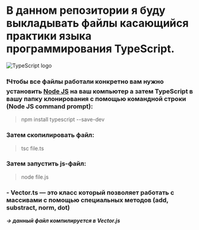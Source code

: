 # В данном репозитории я буду выкладывать файлы касающийся практики языка программирования TypeScript.

![TypeScript logo](https://upload.wikimedia.org/wikipedia/commons/thumb/4/4c/Typescript_logo_2020.svg/1200px-Typescript_logo_2020.svg.png)

### :exclamation:Чтобы все файлы работали конкретно вам нужно установить [Node JS](https://nodejs.org/uk/) на ваш компьютер а затем  TypeScript в вашу папку  клонирования с помощью командной строки (Node JS command prompt):
> npm install typescript --save-dev
### Затем скопилировать файл:
> tsc file.ts
### Затем запустить js-файл:
> node file.js


### - Vector.ts — это класс который позволяет работать с массивами с помощью специальных методов (add, substract, norm, dot) 
***-> данный файл компилируется в Vector.js***